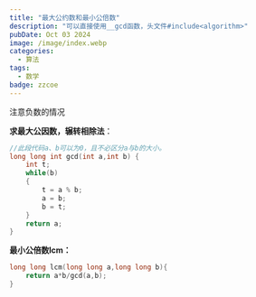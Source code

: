 ```yaml
---
title: "最大公约数和最小公倍数"
description: "可以直接使用__gcd函数，头文件#include<algorithm>"
pubDate: Oct 03 2024
image: /image/index.webp
categories:
  - 算法
tags:
  - 数学
badge: zzcoe
---
```



注意负数的情况

**求最大公因数，辗转相除法**：
```Cpp
//此段代码a、b可以为0，且不必区分a与b的大小。
long long int gcd(int a,int b) {
    int t;
    while(b)
    {
        t = a % b;
        a = b;
        b = t;
    }
    return a;
}
```

**最小公倍数lcm：**
```Cpp
long long lcm(long long a,long long b){
    return a*b/gcd(a,b);
}
